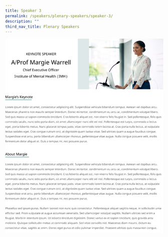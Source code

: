 ```yaml
---
title: Speaker 3
permalink: /speakers/plenary-speakers/speaker-3/
description: ""
third_nav_title: Plenary Speakers
---
```

![](/images/Frame%205.png)